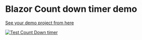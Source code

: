 # Blazor Count down timer demo

[See your demo project from here](https://ebattulga.github.io/TestCountDown/)

[![Test Count Down timer](https://github.com/ebattulga/testcountdown/workflows/Deploy%20to%20GitHub%20Pages/badge.svg)](https://github.com/ebattulga/testcountdown/actions)
